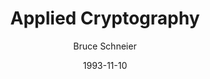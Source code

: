---
layout: writing
title: Applied Cryptography
date: 1993-11-10
categories: ['Technical']
author: ['Bruce Schneier']
external_url: https://www.amazon.com/Applied-Cryptography-Protocols-Algorithms-Source/dp/0471597562
---